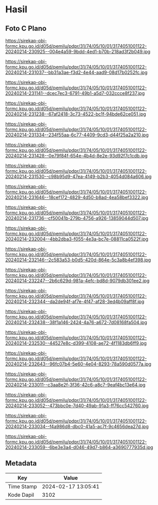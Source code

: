 # Hasil

## Foto C Plano

https://sirekap-obj-formc.kpu.go.id/d05d/pemilu/pdpr/31/74/05/10/01/3174051001122-20240214-230925--004e4a59-9bdd-4ed1-b70b-218ad3f2b049.jpg

https://sirekap-obj-formc.kpu.go.id/d05d/pemilu/pdpr/31/74/05/10/01/3174051001122-20240214-231037--bb31a3ae-f3d2-4e44-aad9-08d17b0252fc.jpg

https://sirekap-obj-formc.kpu.go.id/d05d/pemilu/pdpr/31/74/05/10/01/3174051001122-20240214-231141--dcec7ec3-6791-49b1-a5d7-032ccce8f237.jpg

https://sirekap-obj-formc.kpu.go.id/d05d/pemilu/pdpr/31/74/05/10/01/3174051001122-20240214-231238--67af2418-3c73-4522-bc1f-94bde62ce051.jpg

https://sirekap-obj-formc.kpu.go.id/d05d/pemilu/pdpr/31/74/05/10/01/3174051001122-20240214-231334--234f55aa-6c77-4409-9cd3-d44f25a2a210.jpg

https://sirekap-obj-formc.kpu.go.id/d05d/pemilu/pdpr/31/74/05/10/01/3174051001122-20240214-231428--0e79f84f-654e-4b4d-8e2e-93d92f7c1cdb.jpg

https://sirekap-obj-formc.kpu.go.id/d05d/pemilu/pdpr/31/74/05/10/01/3174051001122-20240214-231530--c98b95d9-47ea-4149-b2b3-4054d084a606.jpg

https://sirekap-obj-formc.kpu.go.id/d05d/pemilu/pdpr/31/74/05/10/01/3174051001122-20240214-231646--18cef172-4829-4d50-b8ad-4ea58bef3322.jpg

https://sirekap-obj-formc.kpu.go.id/d05d/pemilu/pdpr/31/74/05/10/01/3174051001122-20240214-231736--cf50041b-279b-4756-a926-13859044d507.jpg

https://sirekap-obj-formc.kpu.go.id/d05d/pemilu/pdpr/31/74/05/10/01/3174051001122-20240214-232004--4bb2dba3-f055-4e3a-bc7e-08811ca0522f.jpg

https://sirekap-obj-formc.kpu.go.id/d05d/pemilu/pdpr/31/74/05/10/01/3174051001122-20240214-232146--2c583a53-b0d5-420d-864e-5c3a8b4ef398.jpg

https://sirekap-obj-formc.kpu.go.id/d05d/pemilu/pdpr/31/74/05/10/01/3174051001122-20240214-232247--2b6c629d-981a-4efc-bd8d-9079db301ee2.jpg

https://sirekap-obj-formc.kpu.go.id/d05d/pemilu/pdpr/31/74/05/10/01/3174051001122-20240214-232344--da2de94f-af7e-4f47-af28-3ed4b09aff8f.jpg

https://sirekap-obj-formc.kpu.go.id/d05d/pemilu/pdpr/31/74/05/10/01/3174051001122-20240214-232438--38f1a146-2424-4a76-a672-7d08168fa504.jpg

https://sirekap-obj-formc.kpu.go.id/d05d/pemilu/pdpr/31/74/05/10/01/3174051001122-20240214-232530--44527e8c-d399-4108-ae72-4f1183db6ff9.jpg

https://sirekap-obj-formc.kpu.go.id/d05d/pemilu/pdpr/31/74/05/10/01/3174051001122-20240214-232643--96fc07b4-5e60-4e04-8293-78a590d0577a.jpg

https://sirekap-obj-formc.kpu.go.id/d05d/pemilu/pdpr/31/74/05/10/01/3174051001122-20240214-233011--c3aa8e2f-3f36-42c6-a8c7-9eaf4bc13e64.jpg

https://sirekap-obj-formc.kpu.go.id/d05d/pemilu/pdpr/31/74/05/10/01/3174051001122-20240214-233052--473bbc0e-7d40-49ab-91a3-ff76cc542760.jpg

https://sirekap-obj-formc.kpu.go.id/d05d/pemilu/pdpr/31/74/05/10/01/3174051001122-20240214-233034--f4a986d8-dbc0-41a5-ac7f-9c4656dea27d.jpg

https://sirekap-obj-formc.kpu.go.id/d05d/pemilu/pdpr/31/74/05/10/01/3174051001122-20240214-233059--6be3e3a4-d046-49d7-b864-a3690777935d.jpg


## Metadata

| Key        | Value               |
| ---------- | ------------------- |
| Time Stamp | 2024-02-17 13:05:41 |
| Kode Dapil | 3102                |



